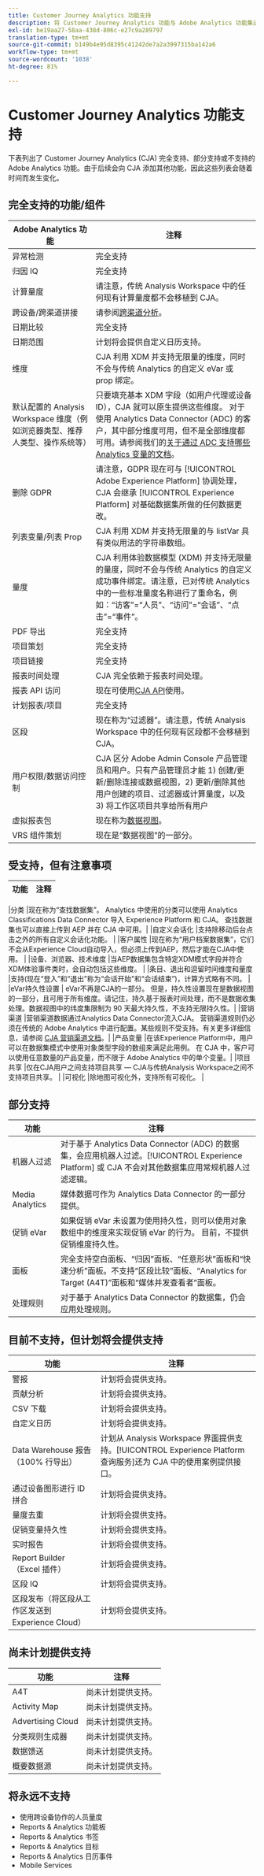 ```yaml
---
title: Customer Journey Analytics 功能支持
description: 将 Customer Journey Analytics 功能与 Adobe Analytics 功能集进行比较。
exl-id: be19aa27-58aa-438d-806c-e27c9a289797
translation-type: tm+mt
source-git-commit: b149b4e95d8395c41242de7a2a3997315ba142a6
workflow-type: tm+mt
source-wordcount: '1038'
ht-degree: 81%

---
```


# Customer Journey Analytics 功能支持

下表列出了 Customer Journey Analytics (CJA) 完全支持、部分支持或不支持的 Adobe Analytics 功能。由于后续会向 CJA 添加其他功能，因此这些列表会随着时间而发生变化。

## 完全支持的功能/组件

| Adobe Analytics 功能 | 注释 |
| --- | --- |
| 异常检测 | 完全支持 |
| 归因 IQ | 完全支持 |
| 计算量度 | 请注意，传统 Analysis Workspace 中的任何现有计算量度都不会移植到 CJA。 |
| 跨设备/跨渠道拼接 | 请参阅[跨渠道分析](/help/connections/cca/overview.md)。 |
| 日期比较 | 完全支持 |
| 日期范围 | 计划将会提供自定义日历支持。 |
| 维度 | CJA 利用 XDM 并支持无限量的维度，同时不会与传统 Analytics 的自定义 eVar 或 prop 绑定。 |
| 默认配置的 Analysis Workspace 维度（例如浏览器类型、推荐人类型、操作系统等） | 只要填充基本 XDM 字段（如用户代理或设备 ID），CJA 就可以原生提供这些维度。 对于使用 Analytics Data Connector (ADC) 的客户，其中部分维度可用，但不是全部维度都可用。请参阅我们的[关于通过 ADC 支持哪些 Analytics 变量的文档](https://www.adobe.io/apis/experienceplatform/home/data-ingestion/data-ingestion-services.html#!api-specification/markdown/narrative/technical_overview/acp_connectors_overview/analytics_mapping_fields.md)。 |
| 删除 GDPR | 请注意，GDPR 现在可与 [!UICONTROL Adobe Experience Platform] 协调处理，CJA 会继承 [!UICONTROL Experience Platform] 对基础数据集所做的任何数据更改。 |
| 列表变量/列表 Prop | CJA 利用 XDM 并支持无限量的与 listVar 具有类似用法的字符串数组。 |
| 量度 | CJA 利用体验数据模型 (XDM) 并支持无限量的量度，同时不会与传统 Analytics 的自定义成功事件绑定。请注意，已对传统 Analytics 中的一些标准量度名称进行了重命名，例如：“访客”=“人员”、“访问”=“会话”、“点击”=“事件”。 |
| PDF 导出 | 完全支持 |
| 项目策划 | 完全支持 |
| 项目链接 | 完全支持 |
| 报表时间处理 | CJA 完全依赖于报表时间处理。 |
| 报表 API 访问 | 现在可使用[CJA API](https://www.adobe.io/cja-apis/docs/)使用。 |
| 计划报表/项目 | 完全支持 |
| 区段 | 现在称为“过滤器”。请注意，传统 Analysis Workspace 中的任何现有区段都不会移植到 CJA。 |
| 用户权限/数据访问控制 | CJA 区分 Adobe Admin Console 产品管理员和用户。只有产品管理员才能 1) 创建/更新/删除连接或数据视图，2) 更新/删除其他用户创建的项目、过滤器或计算量度，以及 3) 将工作区项目共享给所有用户 |
| 虚拟报表包 | 现在称为[数据视图](/help/data-views/create-dataview.md)。 |
| VRS 组件策划 | 现在是“数据视图”的一部分。 |

## 受支持，但有注意事项

| 功能 | 注释 |
| --- | --- |

|分类 |现在称为“查找数据集”。 Analytics 中使用的分类可以使用 Analytics Classifications Data Connector 导入 Experience Platform 和 CJA。 查找数据集也可以直接上传到 AEP 并在 CJA 中可用。|
|自定义会话化 |支持除移动后台点击之外的所有自定义会话化功能。 |
|客户属性 |现在称为“用户档案数据集”，它们不会从Experience Cloud自动导入，但必须上传到AEP，然后才能在CJA中使用。 |
|设备、浏览器、技术维度 |当AEP数据集包含特定XDM模式字段并符合XDM体验事件类时，会自动包括这些维度。 |
|条目、退出和逗留时间维度和量度 |支持(现在“登入”和“退出”称为“会话开始”和“会话结束”)，计算方式略有不同。 |
|eVar持久性设置 | eVar不再是CJA的一部分。 但是，持久性设置现在是数据视图的一部分，且可用于所有维度。请记住，持久基于报表时间处理，而不是数据收集处理。数据视图中的纬度集限制为 90 天最大持久性，不支持无限持久性。|
|营销渠道 |营销渠道数据通过Analytics Data Connector流入CJA。 营销渠道规则仍必须在传统的 Adobe Analytics 中进行配置。某些规则不受支持。有关更多详细信息，请参阅 [CJA 营销渠道文档](https://experienceleague.adobe.com/docs/analytics-platform/using/cja-usecases/marketing-channels.html?lang=zh-Hans#cja-usecases)。|
|产品变量 |在该Experience Platform中，用户可以在数据集模式中使用对象类型字段的数组来满足此用例。 在 CJA 中，客户可以使用任意数量的产品变量，而不限于 Adobe Analytics 中的单个变量。|
|项目共享 |仅在CJA用户之间支持项目共享 — CJA与传统Analysis Workspace之间不支持项目共享。 |
|可视化 |除地图可视化外，支持所有可视化。 |

## 部分支持

| 功能 | 注释 |
| --- | --- |
| 机器人过滤 | 对于基于 Analytics Data Connector (ADC) 的数据集，会应用机器人过滤。[!UICONTROL Experience Platform] 或 CJA 不会对其他数据集应用常规机器人过滤逻辑。 |
| Media Analytics | 媒体数据可作为 Analytics Data Connector 的一部分提供。 |
| 促销 eVar | 如果促销 eVar 未设置为使用持久性，则可以使用对象数组中的维度来实现促销 eVar 的行为。 目前，不提供促销维度持久性。 |
| 面板 | 完全支持空白面板、“归因”面板、“任意形状”面板和“快速分析”面板。不支持“区段比较”面板、“Analytics for Target (A4T)”面板和“媒体并发查看者”面板。 |
| 处理规则 | 对于基于 Analytics Data Connector 的数据集，仍会应用处理规则。 |

## 目前不支持，但计划将会提供支持

| 功能 | 注释 |
| --- | --- |
| 警报 | 计划将会提供支持。 |
| 贡献分析 | 计划将会提供支持。 |
| CSV 下载 | 计划将会提供支持。 |
| 自定义日历 | 计划将会提供支持。 |
| Data Warehouse 报告（100% 行导出） | 计划从 Analysis Workspace 界面提供支持。[!UICONTROL Experience Platform 查询服务]还为 CJA 中的使用案例提供接口。 |
| 通过设备图形进行 ID 拼合 | 计划将会提供支持。 |
| 量度去重 | 计划将会提供支持。 |
| 促销变量持久性 | 计划将会提供支持。 |
| 实时报告 | 计划将会提供支持。 |
| Report Builder（Excel 插件） | 计划将会提供支持。 |
| 区段 IQ | 计划将会提供支持。 |
| 区段发布（将区段从工作区发送到 Experience Cloud） | 计划将会提供支持。 |

## 尚未计划提供支持

| 功能 | 注释 |
| --- | --- |
| A4T | 尚未计划提供支持。 |
| Activity Map | 尚未计划提供支持。 |
| Advertising Cloud | 尚未计划提供支持。 |
| 分类规则生成器 | 尚未计划提供支持。 |
| 数据馈送 | 尚未计划提供支持。 |
| 概要数据源 | 尚未计划提供支持。 |

## 将永远不支持

* 使用跨设备协作的人员量度
* Reports &amp; Analytics 功能板
* Reports &amp; Analytics 书签
* Reports &amp; Analytics 目标
* Reports &amp; Analytics 日历事件
* Mobile Services
